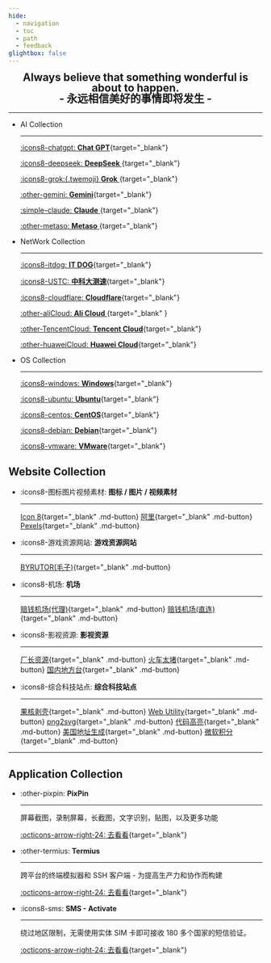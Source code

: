 ```yaml
---
hide:
  - navigation
  - toc
  - path
  - feedback
glightbox: false
---
```


<style>
  .md-typeset h1,
  .md-content__button {
    display: none;
  }

  .md-typeset .md-button {
    padding: .125em 1em;
  }
</style>

<h2 align="center" style="font-weight: bolder; margin-top: 0;line-height:1;">
  <b>Always believe that something wonderful is about to happen.</b>
  <br>- 永远相信美好的事情即将发生 -
</h2>

---

<div class="grid cards" markdown>

-   AI Collection

    ---

    [:icons8-chatgpt: __Chat GPT__](https://chat.openai.com/chat){target="_blank"}
    
    [:icons8-deepseek: __DeepSeek__ ](https://chat.deepseek.com/a/chat){target="_blank"}

    [:icons8-grok:{.twemoji} __Grok__ ](https://grok.com/){target="_blank"}

    [:other-gemini: __Gemini__](https://gemini.google.com/app){target="_blank"}

    [:simple-claude: __Claude__ ](https://claude.ai/){target="_blank"}

    [:other-metaso: __Metaso__ ](https://metaso.cn/){target="_blank"}

-   NetWork Collection

    ---

    [:icons8-itdog: __IT DOG__](https://www.itdog.cn/ping/){target="_blank"}

    [:icons8-USTC: __中科大测速__](https://test.ustc.edu.cn/){target="_blank"}

    [:icons8-cloudflare: __Cloudflare__](https://dash.cloudflare.com/){target="_blank"}

    [:other-aliCloud: __Ali Cloud__ ](https://home.console.aliyun.com/home/dashboard/ProductAndService){target="_blank" }

    [:other-TencentCloud: __Tencent Cloud__](https://console.cloud.tencent.com/){target="_blank"}

    [:other-huaweiCloud: __Huawei Cloud__](https://console.huaweicloud.com/console/){target="_blank"}

-   OS Collection

    ---

    [:icons8-windows: __Windows__](https://www.xitongku.com){target="_blank"}

    [:icons8-ubuntu: __Ubuntu__](https://mirrors.ustc.edu.cn/ubuntu-releases/){target="_blank"}

    [:icons8-centos: __CentOS__](https://vault.centos.org/){target="_blank"}

    [:icons8-debian: __Debian__](http://cdimage.debian.org/cdimage/archive/){target="_blank"}

    [:icons8-vmware: __VMware__](https://softwareupdate.vmware.com/cds/vmw-desktop/ws/){target="_blank"}
    
</div>



<!-- ## AI Collection

<div class="grid cards" markdown>

- :other-txyz: [__TXYZ__](https://app.txyz.ai/){target="_blank"}
- :octicons-ai-model-16: [__AIGC检测__](https://matrix.tencent.com/ai-detect/){target="_blank"}
- :other-speedai: [__SpeedAI降AIGC__](https://kuaipaper.com/home){target="_blank"}
- :fontawesome-brands-google-scholar: [__谷歌学术__](https://scholar.google.com/){target="_blank"}

</div> -->


## Website Collection

<div class="grid cards" markdown>

-   :icons8-图标图片视频素材: __图标 / 图片 / 视频素材__

    ---

    [Icon 8](https://igoutu.cn/icons){target="_blank" .md-button}
    [阿里](https://www.iconfont.cn/){target="_blank" .md-button}
    [Pexels](https://www.pexels.com/zh-cn/){target="_blank" .md-button}

-   :icons8-游戏资源网站: __游戏资源网站__

    ---

    [BYRUTOR(毛子)](https://byrutgame.org/){target="_blank" .md-button}

-   :icons8-机场: __机场__

    ---

    [赔钱机场(代理)](https://xn--mes358aby2apfg.com/#/register?code=If4MXXad){target="_blank" .md-button}
    [赔钱机场(直连)](https://xn--cp3a08l.com/#/register?code=7KiFX6Bk){target="_blank" .md-button}

-   :icons8-影视资源: __影视资源__

    ---

    [厂长资源](https://www.czzy.site/){target="_blank" .md-button}
    [火车太堵](https://www.tdgo.shop/){target="_blank" .md-button}
    [国内地方台](https://www.yangshipin.cn/tv/home){target="_blank" .md-button}

-   :icons8-综合科技站点: __综合科技站点__

    ---

    [果核剥壳](https://www.ghxi.com/){target="_blank" .md-button}
    [Web Utility](https://webutility.io/){target="_blank" .md-button}
    [png2svg](https://webutility.io/image-to-svg-converter){target="_blank" .md-button}
    [代码高亮](https://highlightcode.com/){target="_blank" .md-button}
    [美国地址生成](https://usaddressgen.com/){target="_blank" .md-button}
    [微软积分](https://rewards.bing.com/){target="_blank" .md-button}

</div>

---

## Application Collection

<div class="grid cards" markdown>

-   :other-pixpin: __PixPin__

    ---

    屏幕截图，录制屏幕，长截图，文字识别，贴图，以及更多功能

    [:octicons-arrow-right-24: 去看看](https://pixpin.cn/){target="_blank"}

-   :other-termius: __Termius__

    ---

    跨平台的终端模拟器和 SSH 客户端 - 为提高生产力和协作而构建

    [:octicons-arrow-right-24: 去看看](https://termius.com/){target="_blank"}

-   :icons8-sms: __SMS - Activate__ 

    ---

    绕过地区限制，无需使用实体 SIM 卡即可接收 180 多个国家的短信验证。
    
    [:octicons-arrow-right-24: 去看看](https://sms-activate.guru/?ref=12351402){target="_blank"}

</div>